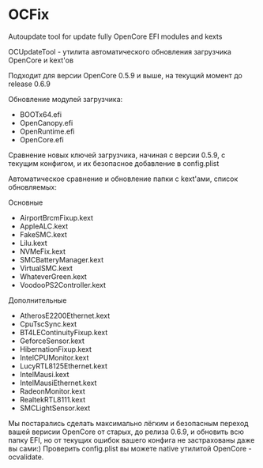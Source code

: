 # OCFix
Autoupdate tool for update fully OpenCore EFI modules and kexts

OCUpdateTool - утилита автоматического обновления загрузчика OpenCore и kext'ов

Подходит для версии OpenCore 0.5.9 и выше, на текущий момент до release 0.6.9

Обновление модулей загрузчика:
- BOOTx64.efi
- OpenCanopy.efi
- OpenRuntime.efi
- OpenCore.efi

Сравнение новых ключей загрузчика, начиная с версии 0.5.9, с текущим конфигом, и их безопасное добавление в config.plist

Автоматическое сравнение и обновление папки с kext'ами, список обновляемых:

Основные
- AirportBrcmFixup.kext
- AppleALC.kext
- FakeSMC.kext
- Lilu.kext
- NVMeFix.kext
- SMCBatteryManager.kext
- VirtualSMC.kext
- WhateverGreen.kext
- VoodooPS2Controller.kext

Дополнительные
- AtherosE2200Ethernet.kext
- CpuTscSync.kext
- BT4LEContinuityFixup.kext
- GeforceSensor.kext
- HibernationFixup.kext
- IntelCPUMonitor.kext
- LucyRTL8125Ethernet.kext
- IntelMausi.kext
- IntelMausiEthernet.kext
- RadeonMonitor.kext
- RealtekRTL8111.kext
- SMCLightSensor.kext

Мы постарались сделать максимально лёгким и безопасным переход вашей верисии OpenCore от старых, до релиза 0.6.9, и обновить всю папку EFI, но от текущих ошибок вашего конфига не застрахованы даже вы сами:) Проверить config.plist вы можете native утилитой OpenCore - ocvalidate.
